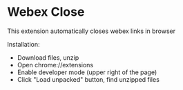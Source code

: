 # Webex Close

This extension automatically closes webex links in browser

Installation:
  - Download files, unzip
  - Open chrome://extensions
  - Enable developer mode (upper right of the page)
  - Click "Load unpacked" button, find unzipped files

